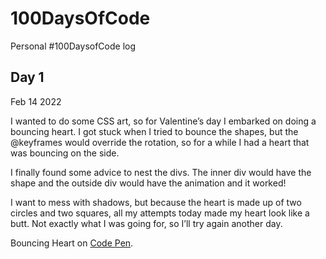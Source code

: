 # 100DaysOfCode
Personal #100DaysofCode log

## Day 1

Feb 14 2022

I wanted to do some CSS art, so for Valentine’s day I embarked on doing a bouncing heart. I got stuck when I tried to bounce the shapes, but the @keyframes would override the rotation, so for a while I had a heart that was bouncing on the side.

I finally found some advice to nest the divs. The inner div would have the shape and the outside div would have the animation and it worked!

I want to mess with shadows, but because the heart is made up of two circles and two squares, all my attempts today made my heart look like a butt. Not exactly what I was going for, so I’ll try again another day.

Bouncing Heart on [Code Pen](https://codepen.io/melissazpd/pen/ZEaXpxe).
